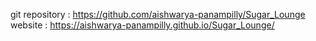git repository : https://github.com/aishwarya-panampilly/Sugar_Lounge
<br>
website : https://aishwarya-panampilly.github.io/Sugar_Lounge/